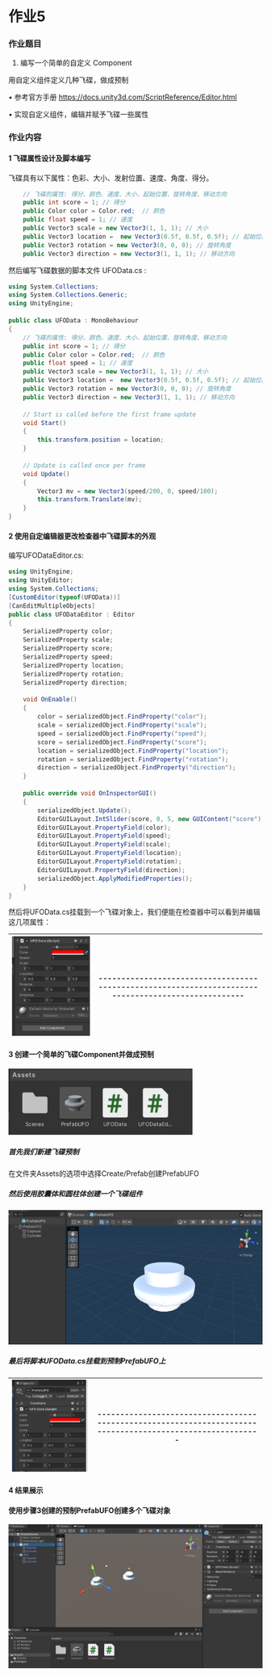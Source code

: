 # 作业5

### 作业题目

1. 编写一个简单的自定义 Component 

 用自定义组件定义几种飞碟，做成预制

 • 参考官方手册 https://docs.unity3d.com/ScriptReference/Editor.html

 • 实现自定义组件，编辑并赋予飞碟一些属性



### 作业内容

#### 1 飞碟属性设计及脚本编写

飞碟具有以下属性：色彩、大小、发射位置、速度、角度、得分。

```c#
    // 飞碟的属性: 得分、颜色、速度、大小、起始位置、旋转角度、移动方向
    public int score = 1; // 得分
    public Color color = Color.red;  // 颜色
    public float speed = 1; // 速度
    public Vector3 scale = new Vector3(1, 1, 1); // 大小
    public Vector3 location =  new Vector3(0.5f, 0.5f, 0.5f); // 起始位置
    public Vector3 rotation = new Vector3(0, 0, 0); // 旋转角度
    public Vector3 direction = new Vector3(1, 1, 1); // 移动方向
```

然后编写飞碟数据的脚本文件 UFOData.cs :

```c#
using System.Collections;
using System.Collections.Generic;
using UnityEngine;

public class UFOData : MonoBehaviour
{
    // 飞碟的属性: 得分、颜色、速度、大小、起始位置、旋转角度、移动方向
    public int score = 1; // 得分
    public Color color = Color.red;  // 颜色
    public float speed = 1; // 速度
    public Vector3 scale = new Vector3(1, 1, 1); // 大小
    public Vector3 location =  new Vector3(0.5f, 0.5f, 0.5f); // 起始位置
    public Vector3 rotation = new Vector3(0, 0, 0); // 旋转角度
    public Vector3 direction = new Vector3(1, 1, 1); // 移动方向

    // Start is called before the first frame update
    void Start()
    {
        this.transform.position = location;
    }

    // Update is called once per frame
    void Update()
    {
        Vector3 mv = new Vector3(speed/200, 0, speed/100);
        this.transform.Translate(mv);
    }
}
```



#### 2 使用自定编辑器更改检查器中飞碟脚本的外观

编写UFODataEditor.cs:

```c#
using UnityEngine;
using UnityEditor;
using System.Collections;
[CustomEditor(typeof(UFOData))]
[CanEditMultipleObjects]
public class UFODataEditor : Editor
{  
    SerializedProperty color;
    SerializedProperty scale; 
    SerializedProperty score;
    SerializedProperty speed;
    SerializedProperty location; 
    SerializedProperty rotation; 
    SerializedProperty direction;  

	void OnEnable()
	{
        color = serializedObject.FindProperty("color");
        scale = serializedObject.FindProperty("scale");
        speed = serializedObject.FindProperty("speed");        
        score = serializedObject.FindProperty("score");
        location = serializedObject.FindProperty("location");
        rotation = serializedObject.FindProperty("rotation");
        direction = serializedObject.FindProperty("direction");
	}

	public override void OnInspectorGUI()
	{
		serializedObject.Update();
		EditorGUILayout.IntSlider(score, 0, 5, new GUIContent("score"));
		EditorGUILayout.PropertyField(color);
        EditorGUILayout.PropertyField(speed);
        EditorGUILayout.PropertyField(scale);
        EditorGUILayout.PropertyField(location);
        EditorGUILayout.PropertyField(rotation);
        EditorGUILayout.PropertyField(direction);
		serializedObject.ApplyModifiedProperties();
	}
}

```

然后将UFOData.cs挂载到一个飞碟对象上，我们便能在检查器中可以看到并编辑这几项属性：

| ![image-20221205212857313](imgs/image-20221205212857313.png) | --------------------------------------------------------------------------------------------------- |
| ------------------------------------------------------------ | ------------------------------------------------------------ |



#### 3 创建一个简单的飞碟Component并做成预制 

<img src="imgs/image-20221205213908148.png" alt="image-20221205213908148" style="zoom:70%;" /> 

##### 首先我们新建飞碟预制

在文件夹Assets的选项中选择Create/Prefab创建PrefabUFO

##### 然后使用胶囊体和圆柱体创建一个飞碟组件

![image-20221205214107456](imgs/image-20221205214107456.png)

##### 最后将脚本UFOData.cs挂载到预制PrefabUFO上

| ![image-20221205214329317](imgs/image-20221205214329317.png) | ---------------------------------------------------------------------------------------------------------- |
| ------------------------------------------------------------ | ------------------------------------------------------------ |



#### 4 结果展示

#### 使用步骤3创建的预制PrefabUFO创建多个飞碟对象

![image-20221205215911915](imgs/image-20221205215911915.png)